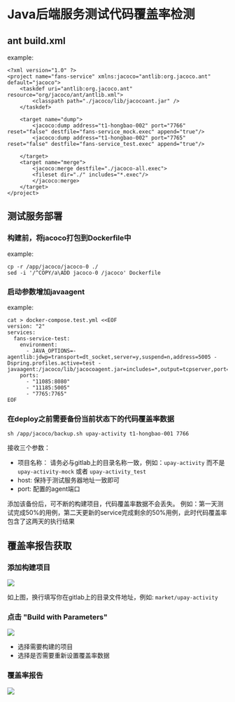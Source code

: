 # Java后端服务测试代码覆盖率检测

## ant build.xml

example:

```
<?xml version="1.0" ?>
<project name="fans-service" xmlns:jacoco="antlib:org.jacoco.ant" default="jacoco">
    <taskdef uri="antlib:org.jacoco.ant" resource="org/jacoco/ant/antlib.xml">
        <classpath path="./jacoco/lib/jacocoant.jar" />
    </taskdef>

    <target name="dump">
        <jacoco:dump address="t1-hongbao-002" port="7766" reset="false" destfile="fans-service_mock.exec" append="true"/>
        <jacoco:dump address="t1-hongbao-002" port="7765" reset="false" destfile="fans-service_test.exec" append="true"/>

    </target>
    <target name="merge">
        <jacoco:merge destfile="./jacoco-all.exec">
        <fileset dir="./" includes="*.exec"/>
        </jacoco:merge>
    </target>
</project>
```

## 测试服务部署

### 构建前，将jacoco打包到Dockerfile中

example:


```
cp -r /app/jacoco/jacoco-0 ./
sed -i '/^COPY/a\ADD jacoco-0 /jacoco' Dockerfile
```

### 启动参数增加javaagent

example:

```
cat > docker-compose.test.yml <<EOF
version: "2"
services:
  fans-service-test:
    environment:
      - JAVA_OPTIONS=-agentlib:jdwp=transport=dt_socket,server=y,suspend=n,address=5005 -Dspring.profiles.active=test -javaagent:/jacoco/lib/jacocoagent.jar=includes=*,output=tcpserver,port=7765,address=0.0.0.0
    ports:
      - "11085:8080"
      - "11185:5005"
      - "7765:7765"
EOF
```

### 在deploy之前需要备份当前状态下的代码覆盖率数据

```
sh /app/jacoco/backup.sh upay-activity t1-hongbao-001 7766

```

接收三个参数：

- 项目名称： 请务必与gitlab上的目录名称一致，例如：`upay-activity` 而不是 `upay-activity-mock` 或者 `upay-activity_test`
- host: 保持于测试服务器地址一致即可
- port: 配置的agent端口

添加该备份后，可不断的构建项目，代码覆盖率数据不会丢失。
例如：第一天测试完成50%的用例，第二天更新的service完成剩余的50%用例，此时代码覆盖率包含了这两天的执行结果

## 覆盖率报告获取

### 添加构建项目
![](http://pic.test7.hemayun.net/jacoco-jenkins-0.png)

如上图，换行填写你在gitlab上的目录文件地址，例如: `market/upay-activity`

### 点击 "Build with Parameters"
![](http://pic.test7.hemayun.net/jacoco-jenkins-1.png)

- 选择需要构建的项目
- 选择是否需要重新设置覆盖率数据

### 覆盖率报告
<!--![](http://pic.test7.hemayun.net/jacoco-jenkins-2.png)
-->
![](http://pic.test7.hemayun.net/jacoco-jenkins-3.png)
